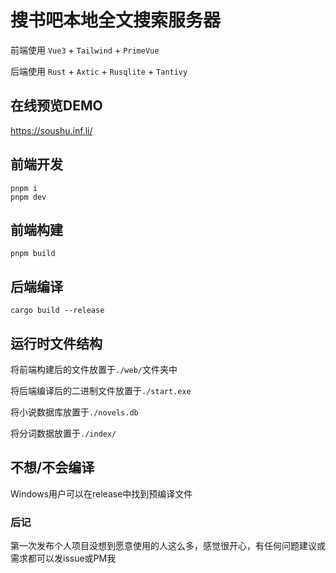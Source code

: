 # 搜书吧本地全文搜索服务器

前端使用 `Vue3` + `Tailwind` + `PrimeVue`

后端使用 `Rust` + `Axtic` + `Rusqlite` + `Tantivy`

## 在线预览DEMO

https://soushu.inf.li/

## 前端开发

```shell
pnpm i
pnpm dev
```

## 前端构建

```shell
pnpm build
```

## 后端编译

```shell
cargo build --release
```

## 运行时文件结构

将前端构建后的文件放置于`./web/`文件夹中

将后端编译后的二进制文件放置于`./start.exe`

将小说数据库放置于`./novels.db`

将分词数据放置于`./index/`

## 不想/不会编译

Windows用户可以在release中找到预编译文件

### 后记

第一次发布个人项目没想到愿意使用的人这么多，感觉很开心，有任何问题建议或需求都可以发issue或PM我